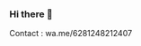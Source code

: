 ### Hi there 👋

<!--
**raufendro-dev/raufendro-dev** is a ✨ _special_ ✨ repository because its `README.md` (this file) appears on your GitHub profile.


- 💼 I'm looking for a job
- ⚡ Fun fact: I can use many operating systems such as MacOS, Linux, Windows
--> Contact : wa.me/6281248212407
